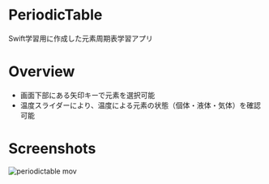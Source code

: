 # PeriodicTable
Swift学習用に作成した元素周期表学習アプリ

# Overview
- 画面下部にある矢印キーで元素を選択可能
- 温度スライダーにより、温度による元素の状態（個体・液体・気体）を確認可能

# Screenshots
![periodictable mov](https://user-images.githubusercontent.com/7589604/51082630-34121900-174e-11e9-9388-a85453451599.gif)
